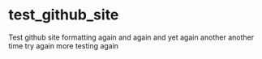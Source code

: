 # test_github_site
Test github site formatting again and again
and yet again
another
another time
try again
more testing
again
